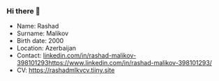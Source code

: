 ### Hi there 👋

- Name: Rashad
- Surname: Malikov
- Birth date: 2000
- Location: Azerbaijan
- Contact: [linkedin.com/in/rashad-malikov-398101293](https://www.linkedin.com/in/rashad-malikov-398101293/)https://www.linkedin.com/in/rashad-malikov-398101293/
- CV: https://rashadmlkvcv.tiiny.site
